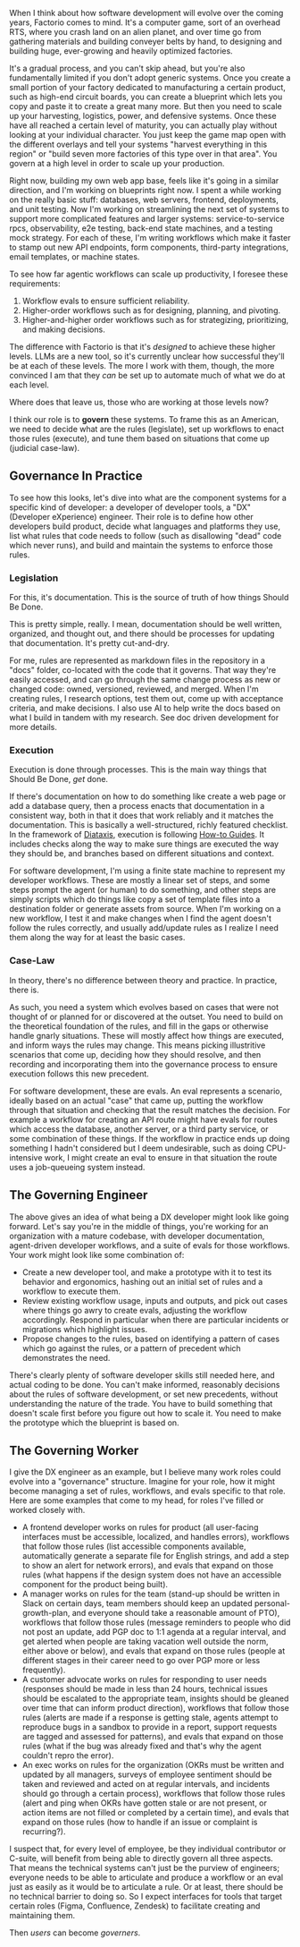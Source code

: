 When I think about how software development will evolve over the coming years, Factorio comes to mind. It's a computer game, sort of an overhead RTS, where you crash land on an alien planet, and over time go from gathering materials and building conveyer belts by hand, to designing and building huge, ever-growing and heavily optimized factories.

It's a gradual process, and you can't skip ahead, but you're also fundamentally limited if you don't adopt generic systems. Once you create a small portion of your factory dedicated to manufacturing a certain product, such as high-end circuit boards, you can create a blueprint which lets you copy and paste it to create a great many more. But then you need to scale up your harvesting, logistics, power, and defensive systems. Once these have all reached a certain level of maturity, you can actually play without looking at your individual character. You just keep the game map open with the different overlays and tell your systems "harvest everything in this region" or "build seven more factories of this type over in that area". You govern at a high level in order to scale up your production.

Right now, building my own web app base, feels like it's going in a similar direction, and I'm working on blueprints right now. I spent a while working on the really basic stuff: databases, web servers, frontend, deployments, and unit testing. Now I'm working on streamlining the next set of systems to support more complicated features and larger systems: service-to-service rpcs, observability, e2e testing, back-end state machines, and a testing mock strategy. For each of these, I'm writing workflows which make it faster to stamp out new API endpoints, form components, third-party integrations, email templates, or machine states.

To see how far agentic workflows can scale up productivity, I foresee these requirements:

1. Workflow evals to ensure sufficient reliability.
2. Higher-order workflows such as for designing, planning, and pivoting.
3. Higher-and-higher order workflows such as for strategizing, prioritizing, and making decisions.

The difference with Factorio is that it's *designed* to achieve these higher levels. LLMs are a new tool, so it's currently unclear how successful they'll be at each of these levels. The more I work with them, though, the more convinced I am that they *can* be set up to automate much of what we do at each level.

Where does that leave us, those who are working at those levels now?

I think our role is to **govern** these systems. To frame this as an American, we need to decide what are the rules (legislate), set up workflows to enact those rules (execute), and tune them based on situations that come up (judicial case-law).

## Governance In Practice

To see how this looks, let's dive into what are the component systems for a specific kind of developer: a developer of developer tools, a "DX" (Developer eXperience) engineer. Their role is to define how other developers build product, decide what languages and platforms they use, list what rules that code needs to follow (such as disallowing "dead" code which never runs), and build and maintain the systems to enforce those rules.

### Legislation

For this, it's documentation. This is the source of truth of how things Should Be Done.

This is pretty simple, really. I mean, documentation should be well written, organized, and thought out, and there should be processes for updating that documentation. It's pretty cut-and-dry.

For me, rules are represented as markdown files in the repository in a "docs" folder, co-located with the code that it governs. That way they're easily accessed, and can go through the same change process as new or changed code: owned, versioned, reviewed, and merged. When I'm creating rules, I research options, test them out, come up with acceptance criteria, and make decisions. I also use AI to help write the docs based on what I build in tandem with my research. See doc driven development for more details.

### Execution

Execution is done through processes. This is the main way things that Should Be Done, *get* done.

If there's documentation on how to do something like create a web page or add a database query, then a process enacts that documentation in a consistent way, both in that it does that work reliably and it matches the documentation. This is basically a well-structured, richly featured checklist. In the framework of [Diataxis](https://diataxis.fr/), execution is following [How-to Guides](https://diataxis.fr/how-to-guides/). It includes checks along the way to make sure things are executed the way they should be, and branches based on different situations and context.

For software development, I'm using a finite state machine to represent my developer workflows. These are mostly a linear set of steps, and some steps prompt the agent (or human) to do something, and other steps are simply scripts which do things like copy a set of template files into a destination folder or generate assets from source. When I'm working on a new workflow, I test it and make changes when I find the agent doesn't follow the rules correctly, and usually add/update rules as I realize I need them along the way for at least the basic cases.

### Case-Law

In theory, there's no difference between theory and practice. In practice, there is.

As such, you need a system which evolves based on cases that were not thought of or planned for or discovered at the outset. You need to build on the theoretical foundation of the rules, and fill in the gaps or otherwise handle gnarly situations. These will mostly affect how things are executed, and inform ways the rules may change. This means picking illustritive scenarios that come up, deciding how they should resolve, and then recording and incorporating them into the governance process to ensure execution follows this new precedent.

For software development, these are evals. An eval represents a scenario, ideally based on an actual "case" that came up, putting the workflow through that situation and checking that the result matches the decision. For example a workflow for creating an API route might have evals for routes which access the database, another server, or a third party service, or some combination of these things. If the workflow in practice ends up doing something I hadn't considered but I deem undesirable, such as doing CPU-intensive work, I might create an eval to ensure in that situation the route uses a job-queueing system instead.

## The Governing Engineer

The above gives an idea of what being a DX developer might look like going forward. Let's say you're in the middle of things, you're working for an organization with a mature codebase, with developer documentation, agent-driven developer workflows, and a suite of evals for those workflows. Your work might look like some combination of:

* Create a new developer tool, and make a prototype with it to test its behavior and ergonomics, hashing out an initial set of rules and a workflow to execute them.
* Review existing workflow usage, inputs and outputs, and pick out cases where things go awry to create evals, adjusting the workflow accordingly. Respond in particular when there are particular incidents or migrations which highlight issues.
* Propose changes to the rules, based on identifying a pattern of cases which go against the rules, or a pattern of precedent which demonstrates the need.

There's clearly plenty of software developer skills still needed here, and actual coding to be done. You can't make informed, reasonably decisions about the rules of software development, or set new precedents, without understanding the nature of the trade. You have to build something that doesn't scale first before you figure out how to scale it. You need to make the prototype which the blueprint is based on.

## The Governing Worker

I give the DX engineer as an example, but I believe many work roles could evolve into a "governance" structure. Imagine for your role, how it might become managing a set of rules, workflows, and evals specific to that role. Here are some examples that come to my head, for roles I've filled or worked closely with.

* A frontend developer works on rules for product (all user-facing interfaces must be accessible, localized, and handles errors), workflows that follow those rules (list accessible components available, automatically generate a separate file for English strings, and add a step to show an alert for network errors), and evals that expand on those rules (what happens if the design system does not have an accessible component for the product being built).
* A manager works on rules for the team (stand-up should be written in Slack on certain days, team members should keep an updated personal-growth-plan, and everyone should take a reasonable amount of PTO), workflows that follow those rules (message reminders to people who did not post an update, add PGP doc to 1:1 agenda at a regular interval, and get alerted when people are taking vacation well outside the norm, either above or below), and evals that expand on those rules (people at different stages in their career need to go over PGP more or less frequently).
* A customer advocate works on rules for responding to user needs (responses should be made in less than 24 hours, technical issues should be escalated to the appropriate team, insights should be gleaned over time that can inform product direction), workflows that follow those rules (alerts are made if a response is getting stale, agents attempt to reproduce bugs in a sandbox to provide in a report, support requests are tagged and assessed for patterns), and evals that expand on those rules (what if the bug was already fixed and that's why the agent couldn't repro the error).
* An exec works on rules for the organization (OKRs must be written and updated by all managers, surveys of employee sentiment should be taken and reviewed and acted on at regular intervals, and incidents should go through a certain process), workflows that follow those rules (alert and ping when OKRs have gotten stale or are not present, or action items are not filled or completed by a certain time), and evals that expand on those rules (how to handle if an issue or complaint is recurring?).

I suspect that, for every level of employee, be they individual contributor or C-suite, will benefit from being able to directly govern all three aspects. That means the technical systems can't just be the purview of engineers; everyone needs to be able to articulate and produce a workflow or an eval just as easily as it would be to articulate a rule. Or at least, there should be no technical barrier to doing so. So I expect interfaces for tools that target certain roles (Figma, Confluence, Zendesk) to facilitate creating and maintaining them.

Then *users* can become *governers*.

